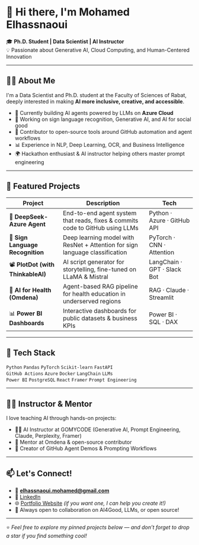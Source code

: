# 👋 Hi there, I'm Mohamed Elhassnaoui

🎓 **Ph.D. Student | Data Scientist | AI Instructor**  
💡 Passionate about Generative AI, Cloud Computing, and Human-Centered Innovation

---

## 👨‍💻 About Me

I'm a Data Scientist and Ph.D. student at the Faculty of Sciences of Rabat, deeply interested in making **AI more inclusive, creative, and accessible**.

- 🔭 Currently building AI agents powered by LLMs on **Azure Cloud**
- 🎨 Working on sign language recognition, Generative AI, and AI for social good
- 🧠 Contributor to open-source tools around GitHub automation and agent workflows
- 📊 Experience in NLP, Deep Learning, OCR, and Business Intelligence
- 🌍 Hackathon enthusiast & AI instructor helping others master prompt engineering

---

## 🚀 Featured Projects

| Project | Description | Tech |
|--------|-------------|------|
| 🤖 **DeepSeek-Azure Agent** | End-to-end agent system that reads, fixes & commits code to GitHub using LLMs | Python · Azure · GitHub API |
| 🧠 **Sign Language Recognition** | Deep learning model with ResNet + Attention for sign language classification | PyTorch · CNN · Attention |
| 📽️ **PlotDot (with ThinkableAI)** | AI script generator for storytelling, fine-tuned on LLaMA & Mistral | LangChain · GPT · Slack Bot |
| 🏥 **AI for Health (Omdena)** | Agent-based RAG pipeline for health education in underserved regions | RAG · Claude · Streamlit |
| 📊 **Power BI Dashboards** | Interactive dashboards for public datasets & business KPIs | Power BI · SQL · DAX |

---

## 🧰 Tech Stack

`Python` `Pandas` `PyTorch` `Scikit-learn` `FastAPI`  
`GitHub Actions` `Azure` `Docker` `LangChain` `LLMs`  
`Power BI` `PostgreSQL` `React` `Framer` `Prompt Engineering`

---

## 🧑‍🏫 Instructor & Mentor

I love teaching AI through hands-on projects:
- 👨‍🏫 AI Instructor at GOMYCODE (Generative AI, Prompt Engineering, Claude, Perplexity, Framer)
- 💬 Mentor at Omdena & open-source contributor
- 🧪 Creator of GitHub Agent Demos & Prompting Workflows

---

## 📫 Let's Connect!

- 📧 **elhassnaoui.mohamed@gmail.com**
- 💼 [LinkedIn](https://www.linkedin.com/in/mohamed-elhassnaoui/)
- 🌐 [Portfolio Website](https://your-website-link.com) *(if you want one, I can help you create it!)*
- 🤝 Always open to collaboration on AI4Good, LLMs, or open source!

---

⭐️ *Feel free to explore my pinned projects below — and don’t forget to drop a star if you find something cool!*  
